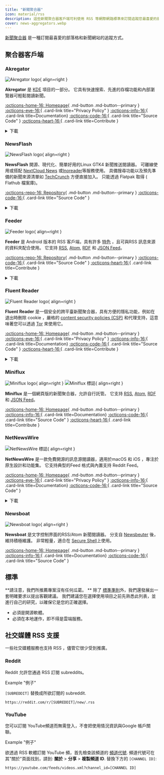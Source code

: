 ```yaml
---
title: "新聞聚合器"
icon: material/rss
description: 這些新聞聚合器客戶端可利使用 RSS 等網際網路標準來訂閱追蹤您最喜愛的部落格和新聞網站。
cover: news-aggregators.webp
---
```


[新聞聚合器](https://en.wikipedia.org/wiki/News_aggregator) 是一種訂閱最喜愛的部落格和新聞網站的追蹤方式。

## 聚合器客戶端

### Akregator

<div class="admonition recommendation" markdown>

![Akregator logo](assets/img/news-aggregators/akregator.svg){ align=right }

**Akregator** 是 [KDE](https://kde.org) 項目的一部分。 它具有快速搜索、先進的存檔功能和內部瀏覽器可輕鬆閱讀新聞。

[:octicons-home-16: Homepage](https://apps.kde.org/akregator){ .md-button .md-button--primary }
[:octicons-eye-16:](https://kde.org/privacypolicy-apps){ .card-link title="Privacy Policy" }
[:octicons-info-16:](https://docs.kde.org/?application=akregator){ .card-link title=Documentation}
[:octicons-code-16:](https://invent.kde.org/pim/akregator){ .card-link title="Source Code" }
[:octicons-heart-16:](https://kde.org/community/donations){ .card-link title=Contribute }

<details class="downloads" markdown>
<summary>下載</summary>

- [:simple-flathub: Flathub](https://flathub.org/apps/details/org.kde.akregator)

</details>

</div>

### NewsFlash

<div class="admonition recommendation" markdown>

![NewsFlash logo](assets/img/news-aggregators/newsflash.png){ align=right }

**NewsFlash** 開源、現代化、簡單好用的Linux GTK4 新聞推送閱讀器。 可離線使用或搭配 [NextCloud News](https://apps.nextcloud.com/apps/news) 或[Inoreader](https://inoreader.com)等服務使用。 具備搜尋功能以及預先準備的新聞來源清單如 [TechCrunch](https://techcrunch.com) 方便直接加入。 只能透過 Flatpak 取得 ( Flathub 檔案庫)。

[:octicons-repo-16: Repository](https://gitlab.com/news-flash/news_flash_gtk){ .md-button .md-button--primary }
[:octicons-code-16:](https://gitlab.com/news-flash/news_flash_gtk){ .card-link title="Source Code" }

<details class="downloads" markdown>
<summary>下載</summary>

- [:simple-flathub: Flathub](https://flathub.org/apps/io.gitlab.news_flash.NewsFlash)

</details>

</div>

### Feeder

<div class="admonition recommendation" markdown>

![Feeder logo](assets/img/news-aggregators/feeder.png){ align=right }

**Feeder** 是 Android 版本的 RSS 客戶端，具有許多 [特色](https://github.com/spacecowboy/Feeder#features) ，且可與RSS 訊息來源的資料夾配合使用。 它支持 [RSS](https://en.wikipedia.org/wiki/RSS), [Atom](https://en.wikipedia.org/wiki/Atom_(Web_standard)), [RDF](https://en.wikipedia.org/wiki/RDF%2FXML) 和 [JSON Feed](https://en.wikipedia.org/wiki/JSON_Feed)。

[:octicons-repo-16: Repository](https://github.com/spacecowboy/Feeder){ .md-button .md-button--primary }
[:octicons-code-16:](https://github.com/spacecowboy/Feeder){ .card-link title="Source Code" }
[:octicons-heart-16:](https://ko-fi.com/spacecowboy){ .card-link title=Contribute }

<details class="downloads" markdown>
<summary>下載</summary>

- [:simple-googleplay: Google Play](https://play.google.com/store/apps/details?id=com.nononsenseapps.feeder.play)
- [:simple-github: GitHub](https://github.com/spacecowboy/Feeder/releases)

</details>

</div>

### Fluent Reader

<div class="admonition recommendation" markdown>

![Fluent Reader logo](assets/img/news-aggregators/fluent-reader.svg){ align=right }

**Fluent Reader** 是一個安全的跨平臺新聞聚合器，具有方便的隱私功能，例如在退出時刪除 cookie ，嚴格的 [content security policies (CSP)](https://en.wikipedia.org/wiki/Content_Security_Policy) 和代理支持，這意味著您可以透過 [Tor](tor.md) 來使用它。

[:octicons-home-16: Homepage](https://hyliu.me/fluent-reader){ .md-button .md-button--primary }
[:octicons-eye-16:](https://github.com/yang991178/fluent-reader/wiki/Privacy){ .card-link title="Privacy Policy" }
[:octicons-info-16:](https://github.com/yang991178/fluent-reader/wiki){ .card-link title=Documentation}
[:octicons-code-16:](https://github.com/yang991178/fluent-reader){ .card-link title="Source Code" }
[:octicons-heart-16:](https://github.com/sponsors/yang991178){ .card-link title=Contribute }

<details class="downloads" markdown>
<summary>下載</summary>

- [:simple-windows11: Windows](https://hyliu.me/fluent-reader)
- [:simple-appstore: App Store](https://apps.apple.com/app/id1520907427)

</details>

</div>

### Miniflux

<div class="admonition recommendation" markdown>

![Miniflux logo](assets/img/news-aggregators/miniflux.svg#only-light){ align=right }
![Miniflux 標誌](assets/img/news-aggregators/miniflux-dark.svg#only-dark){ align=right }

**Miniflux** 是一個網頁版的新聞聚合器，允許自行託管。 它支持 [RSS](https://en.wikipedia.org/wiki/RSS), [Atom](https://en.wikipedia.org/wiki/Atom_(Web_standard)), [RDF](https://en.wikipedia.org/wiki/RDF%2FXML) 和 [JSON Feed](https://en.wikipedia.org/wiki/JSON_Feed)。

[:octicons-home-16: Homepage](https://miniflux.app){ .md-button .md-button--primary }
[:octicons-info-16:](https://miniflux.app/docs/index.html){ .card-link title=Documentation}
[:octicons-code-16:](https://github.com/miniflux/v2){ .card-link title="Source Code" }
[:octicons-heart-16:](https://miniflux.app/#donations){ .card-link title=Contribute }

</div>

### NetNewsWire

<div class="admonition recommendation" markdown>

![NetNewsWire 標誌](assets/img/news-aggregators/netnewswire.png){ align=right }

**NetNewsWire** 是一款免費開源的訊息源閱讀器，適用於macOS 和 iOS ，專注於原生設計和功能集。 它支持典型的Feed 格式與內置支持 Reddit Feed。

[:octicons-home-16: Homepage](https://netnewswire.com){ .md-button .md-button--primary }
[:octicons-eye-16:](https://netnewswire.com/privacypolicy.html){ .card-link title="Privacy Policy" }
[:octicons-info-16:](https://netnewswire.com/help){ .card-link title=Documentation}
[:octicons-code-16:](https://github.com/Ranchero-Software/NetNewsWire){ .card-link title="Source Code" }

<details class="downloads" markdown>
<summary>下載</summary>

- [:simple-appstore: App Store](https://apps.apple.com/app/id1480640210)
- [:simple-apple: macOS](https://netnewswire.com)

</details>

</div>

### Newsboat

<div class="admonition recommendation" markdown>

![Newsboat logo](assets/img/news-aggregators/newsboat.svg){ align=right }

**Newsboat** 是文字控制界面的RSS/Atom 新聞閱讀器。 分支自 [Newsbeuter](https://zh.wikipedia.org/wiki/Newsbeuter) 後，維持積極維護。 非常輕量，適合在 [Secure Shell](https://zh.wikipedia.org/wiki/Secure_Shell)上使用。

[:octicons-home-16: Homepage](https://newsboat.org){ .md-button .md-button--primary }
[:octicons-info-16:](https://newsboat.org/releases/2.27/docs/newsboat.html){ .card-link title=Documentation}
[:octicons-code-16:](https://github.com/newsboat/newsboat){ .card-link title="Source Code" }

</div>

## 標準

**請注意，我們所推薦專案沒有任何瓜葛。 ** 除了 [標準準則](about/criteria.md)外，我們還發展出一套明確要求以提出客觀建議。 我們建議您在選擇使用項目之前先熟悉此列表，並進行自己的研究，以確保它是您的正確選擇。

- 必須是開源軟體。
- 必須在本地運作，即不得是雲端服務。

## 社交媒體 RSS 支援

一些社交媒體服務也支持 RSS ，儘管它很少受到推廣。

### Reddit

Reddit 允許您通過 RSS 訂閱 subreddits。

<div class="admonition example" markdown>
<p class="admonition-title">Example "例子"</p>

`[SUBREDDIT]` 替換成所欲訂閱的 subreddit.

```text
https://reddit.com/r/[SUBREDDIT]/new/.rss
```

</div>

### YouTube

您可以訂閱  YouTube頻道而無需登入，不會把使用情況資訊與Google 帳戶關聯。

<div class="admonition example" markdown>
<p class="admonition-title">Example "例子"</p>

欲透過 RSS 軟體訂閱 YouTube 頻，首先檢查該頻道的 [頻道代號](https://support.google.com/youtube/answer/6180214). 頻道代號可在其"關於"頁面找到，請到: **關於** > **分享** > **複製頻道 ID**. 替換下方的 `[CHANNEL ID]`:

```text
https://youtube.com/feeds/videos.xml?channel_id=[CHANNEL ID]
```

</div>
